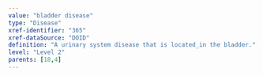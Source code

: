 ```yaml
---
value: "bladder disease"
type: "Disease"
xref-identifier: "365"
xref-dataSource: "DOID"
definition: "A urinary system disease that is located_in the bladder."
level: "Level 2"
parents: [18,4]
---
```

